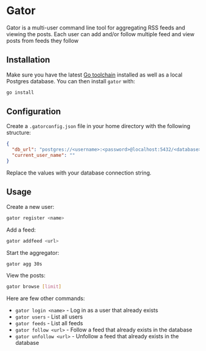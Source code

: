 # Gator

Gator is a multi-user command line tool for aggregating RSS feeds and viewing the posts. Each user can add and/or follow multiple feed and view posts from feeds they follow

## Installation

Make sure you have the latest [Go toolchain](https://golang.org/dl/) installed as well as a local Postgres database. You can then install `gator` with:

```bash
go install
```

## Configuration

Create a `.gatorconfig.json` file in your home directory with the following structure:

```json
{
  "db_url": "postgres://<username>:<password>@localhost:5432/<database>?sslmode=disable",
  "current_user_name": ""
}
```

Replace the values with your database connection string.

## Usage

Create a new user:

```bash
gator register <name>
```

Add a feed:

```bash
gator addfeed <url>
```

Start the aggregator:

```bash
gator agg 30s
```

View the posts:

```bash
gator browse [limit]
```

Here are few other commands:

- `gator login <name>` - Log in as a user that already exists
- `gator users` - List all users
- `gator feeds` - List all feeds
- `gator follow <url>` - Follow a feed that already exists in the database
- `gator unfollow <url>` - Unfollow a feed that already exists in the database
